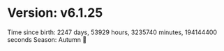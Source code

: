 # Version: v6.1.25
Time since birth: 2247 days, 53929 hours, 3235740 minutes, 194144400 seconds
Season: Autumn 🍁
